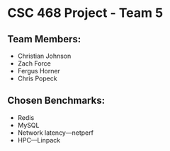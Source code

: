 # CSC 468 Project - Team 5

## Team Members:
- Christian Johnson
- Zach Force
- Fergus Horner 
- Chris Popeck 

## Chosen Benchmarks:
- Redis
- MySQL
- Network latency—netperf
- HPC—Linpack

